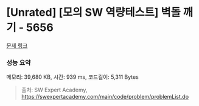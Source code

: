 # [Unrated] [모의 SW 역량테스트] 벽돌 깨기 - 5656 

[문제 링크](https://swexpertacademy.com/main/code/problem/problemDetail.do?contestProbId=AWXRQm6qfL0DFAUo) 

### 성능 요약

메모리: 39,680 KB, 시간: 939 ms, 코드길이: 5,311 Bytes



> 출처: SW Expert Academy, https://swexpertacademy.com/main/code/problem/problemList.do